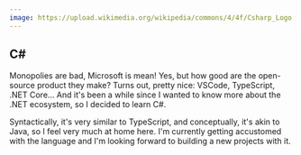 ```yaml
---
image: https://upload.wikimedia.org/wikipedia/commons/4/4f/Csharp_Logo.png
---
```


## C#

Monopolies are bad, Microsoft is mean! Yes, but how good are the open-source product they make? Turns out, pretty nice: VSCode, TypeScript, .NET Core... And it's been a while since I wanted to know more about the .NET ecosystem, so I decided to learn C#.

Syntactically, it's very similar to TypeScript, and conceptually, it's akin to Java, so I feel very much at home here. I'm currently getting accustomed with the language and I'm looking forward to building a new projects with it.